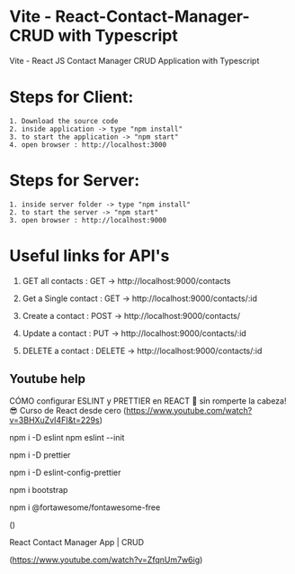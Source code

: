# Vite - React-Contact-Manager-CRUD with Typescript

Vite - React JS Contact Manager CRUD Application with Typescript

# Steps for Client:

    1. Download the source code
    2. inside application -> type "npm install"
    3. to start the application -> "npm start"
    4. open browser : http://localhost:3000

# Steps for Server:

    1. inside server folder -> type "npm install"
    2. to start the server -> "npm start"
    3. open browser : http://localhost:9000

# Useful links for API's

1. GET all contacts : GET -> http://localhost:9000/contacts

2. Get a Single contact : GET -> http://localhost:9000/contacts/:id

3. Create a contact : POST -> http://localhost:9000/contacts/

4. Update a contact : PUT -> http://localhost:9000/contacts/:id

5. DELETE a contact : DELETE -> http://localhost:9000/contacts/:id

## Youtube help

CÓMO configurar ESLINT y PRETTIER en REACT 🤒 sin romperte la cabeza! 😎 Curso de React desde cero
(https://www.youtube.com/watch?v=3BHXuZvI4FI&t=229s)

npm i -D eslint
npm eslint --init

npm i -D prettier

npm i -D eslint-config-prettier

npm i bootstrap

npm i @fortawesome/fontawesome-free

(<link rel="stylesheet" href="https://cdnjs.cloudflare.com/ajax/libs/font-awesome/5.15.4/css/all.min.css" integrity="sha512-1ycn6IcaQQ40/MKBW2W4Rhis/DbILU74C1vSrLJxCq57o941Ym01SwNsOMqvEBFlcgUa6xLiPY/NS5R+E6ztJQ==" crossorigin="anonymous" referrerpolicy="no-referrer" />)

React Contact Manager App | CRUD

(https://www.youtube.com/watch?v=ZfqnUm7w6ig)
